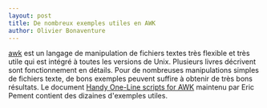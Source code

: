 ```yaml
---
layout: post
title: De nombreux exemples utiles en AWK
author: Olivier Bonaventure
---
```


[awk](https://sites.uclouvain.be/SystInfo/manpages/man1/awk.1.html) 
est un langage de manipulation de fichiers textes très flexible et très utile
qui est intégré à toutes les versions de Unix. Plusieurs livres décrivent sont
fonctionnement en détails. Pour de nombreuses manipulations simples de fichiers
texte, de bons exemples peuvent suffire à obtenir de très bons résultats. Le document
[Handy One-Line scripts for AWK](http://www.pement.org/awk/awk1line.txt) maintenu
par Eric Pement contient des dizaines d'exemples utiles.

